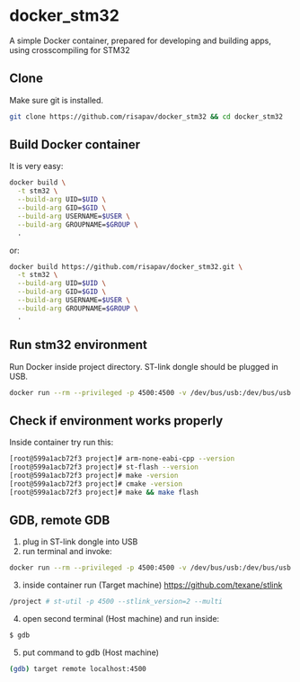 # docker_stm32
A simple Docker container, prepared for developing and building apps, using crosscompiling for STM32


## Clone

Make sure git is installed.
```sh
git clone https://github.com/risapav/docker_stm32 && cd docker_stm32
```

## Build Docker container

It is very easy:

```sh
docker build \
  -t stm32 \
  --build-arg UID=$UID \
  --build-arg GID=$GID \
  --build-arg USERNAME=$USER \
  --build-arg GROUPNAME=$GROUP \
  .
```

or:

```sh
docker build https://github.com/risapav/docker_stm32.git \
  -t stm32 \
  --build-arg UID=$UID \
  --build-arg GID=$GID \
  --build-arg USERNAME=$USER \
  --build-arg GROUPNAME=$GROUP \
  .
```

## Run stm32 environment

Run Docker inside project directory. ST-link dongle should be plugged in USB.

```sh
docker run --rm --privileged -p 4500:4500 -v /dev/bus/usb:/dev/bus/usb -v $PWD:/project -w /project -it stm32
```
## Check if environment works properly

Inside container try run this:

```sh
[root@599a1acb72f3 project]# arm-none-eabi-cpp --version
[root@599a1acb72f3 project]# st-flash --version
[root@599a1acb72f3 project]# make -version
[root@599a1acb72f3 project]# cmake -version
[root@599a1acb72f3 project]# make && make flash
```

## GDB, remote GDB

1. plug in ST-link dongle into USB
2. run terminal and invoke:
```sh
docker run --rm --privileged -p 4500:4500 -v /dev/bus/usb:/dev/bus/usb -v $PWD:/project -w /project -it stm32
```
3. inside container run (Target machine)
https://github.com/texane/stlink
```sh
/project # st-util -p 4500 --stlink_version=2 --multi
```
4. open second terminal (Host machine) and run inside:
```sh
$ gdb
```
5. put command to gdb (Host machine)
```sh
(gdb) target remote localhost:4500
```


